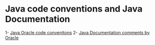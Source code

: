 # Java code conventions and Java Documentation
1- [Java Oracle code convenitons][Oracle conventions]
2- [Java Documentation comments by Oracle][Java Doc]

[Oracle conventions]: https://www.oracle.com/java/technologies/javase/codeconventions-contents.html
[Java Doc]: https://www.oracle.com/technical-resources/articles/java/javadoc-tool.html

